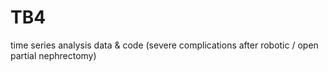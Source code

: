 # TB4
time series analysis data &amp; code (severe complications after robotic / open partial nephrectomy)

